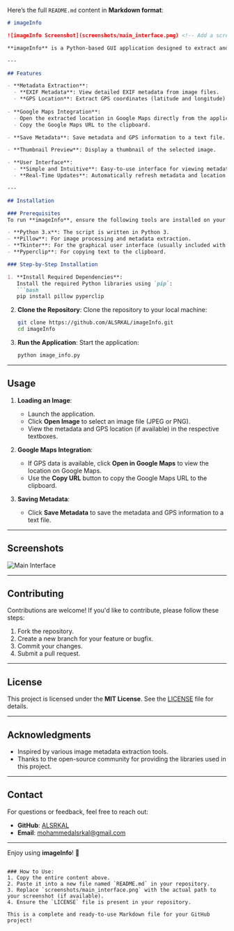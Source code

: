 Here’s the full `README.md` content in **Markdown format**:

```markdown
# imageInfo

![imageInfo Screenshot](screenshots/main_interface.png) <!-- Add a screenshot if available -->

**imageInfo** is a Python-based GUI application designed to extract and display metadata and GPS location (if available) from image files (JPEG, PNG). It also provides functionality to open the location in Google Maps, copy the URL to the clipboard, and save metadata to a text file.

---

## Features

- **Metadata Extraction**:
  - **EXIF Metadata**: View detailed EXIF metadata from image files.
  - **GPS Location**: Extract GPS coordinates (latitude and longitude) from images.
  
- **Google Maps Integration**:
  - Open the extracted location in Google Maps directly from the application.
  - Copy the Google Maps URL to the clipboard.

- **Save Metadata**: Save metadata and GPS information to a text file.

- **Thumbnail Preview**: Display a thumbnail of the selected image.

- **User Interface**:
  - **Simple and Intuitive**: Easy-to-use interface for viewing metadata and GPS information.
  - **Real-Time Updates**: Automatically refresh metadata and location information when a new image is loaded.

---

## Installation

### Prerequisites
To run **imageInfo**, ensure the following tools are installed on your system:

- **Python 3.x**: The script is written in Python 3.
- **Pillow**: For image processing and metadata extraction.
- **Tkinter**: For the graphical user interface (usually included with Python).
- **Pyperclip**: For copying text to the clipboard.

### Step-by-Step Installation

1. **Install Required Dependencies**:
   Install the required Python libraries using `pip`:
   ```bash
   pip install pillow pyperclip
   ```

2. **Clone the Repository**:
   Clone the repository to your local machine:
   ```bash
   git clone https://github.com/ALSRKAL/imageInfo.git
   cd imageInfo
   ```

3. **Run the Application**:
   Start the application:
   ```bash
   python image_info.py
   ```

---

## Usage

1. **Loading an Image**:
   - Launch the application.
   - Click **Open Image** to select an image file (JPEG or PNG).
   - View the metadata and GPS location (if available) in the respective textboxes.

2. **Google Maps Integration**:
   - If GPS data is available, click **Open in Google Maps** to view the location on Google Maps.
   - Use the **Copy URL** button to copy the Google Maps URL to the clipboard.

3. **Saving Metadata**:
   - Click **Save Metadata** to save the metadata and GPS information to a text file.

---

## Screenshots

![Main Interface](screenshots/main_interface.png) <!-- Add a screenshot if available -->

---

## Contributing

Contributions are welcome! If you'd like to contribute, please follow these steps:

1. Fork the repository.
2. Create a new branch for your feature or bugfix.
3. Commit your changes.
4. Submit a pull request.

---

## License

This project is licensed under the **MIT License**. See the [LICENSE](LICENSE) file for details.

---

## Acknowledgments

- Inspired by various image metadata extraction tools.
- Thanks to the open-source community for providing the libraries used in this project.

---

## Contact

For questions or feedback, feel free to reach out:

- **GitHub**: [ALSRKAL](https://github.com/ALSRKAL)
- **Email**: [mohammedalsrkal@gmail.com](mailto:mohammedalsrkal@gmail.com)

---

Enjoy using **imageInfo**! 🚀
```

### How to Use:
1. Copy the entire content above.
2. Paste it into a new file named `README.md` in your repository.
3. Replace `screenshots/main_interface.png` with the actual path to your screenshot (if available).
4. Ensure the `LICENSE` file is present in your repository.

This is a complete and ready-to-use Markdown file for your GitHub project!

